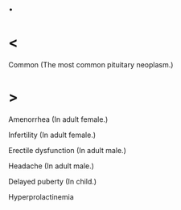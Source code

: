 # .

# <

Common
(The most common pituitary neoplasm.)

# >

Amenorrhea
(In adult female.)

Infertility
(In adult female.)

Erectile dysfunction
(In adult male.)

Headache
(In adult male.)

Delayed puberty
(In child.)

Hyperprolactinemia
